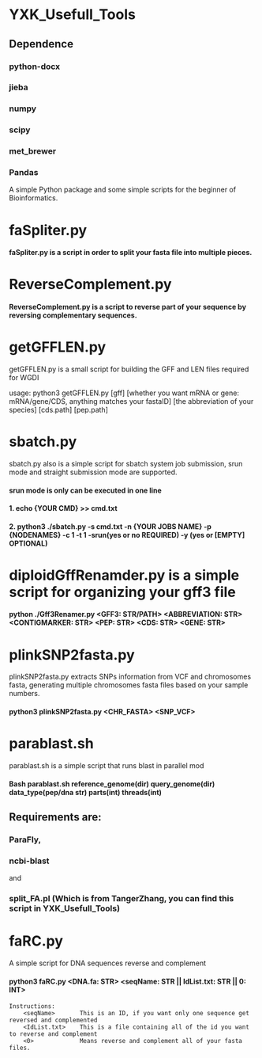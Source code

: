 # YXK_Usefull_Tools
## Dependence
### python-docx
### jieba
### numpy
### scipy
### met_brewer
### Pandas
    
A simple Python package and some simple scripts for the beginner of Bioinformatics.

# faSpliter.py

#### faSpliter.py is a script in order to split your fasta file into multiple pieces.
 
# ReverseComplement.py
#### ReverseComplement.py is a script to reverse part of your sequence by reversing complementary sequences.

# getGFFLEN.py
getGFFLEN.py is a small script for building the GFF and LEN files required for WGDI 
 
usage: python3 getGFFLEN.py [gff] [whether you want mRNA or gene: mRNA/gene/CDS, anything matches your fastaID] [the abbreviation of your species] [cds.path] [pep.path]
 
# sbatch.py
sbatch.py also is a simple script for sbatch system job submission, srun mode and straight submission mode are supported.   
#### srun mode is only can be executed in one line  
#### 1. echo {YOUR CMD} >> cmd.txt  
#### 2. python3 ./sbatch.py -s cmd.txt -n {YOUR JOBS NAME} -p {NODENAMES} -c 1 -t 1 -srun(yes or no REQUIRED) -y (yes or [EMPTY] OPTIONAL)  
  
# diploidGffRenamder.py is a simple script for organizing your gff3 file  
#### python ./Gff3Renamer.py <GFF3: STR/PATH> <ABBREVIATION: STR> <CONTIGMARKER: STR> <PEP: STR> <CDS: STR> <GENE: STR>  
 
# plinkSNP2fasta.py
plinkSNP2fasta.py extracts SNPs information from VCF and chromosomes fasta, generating multiple chromosomes fasta files based on your sample numbers.  
#### python3 plinkSNP2fasta.py <CHR_FASTA> <SNP_VCF> <OUTDIR>  

# parablast.sh
parablast.sh is a simple script that runs blast in parallel mod  
#### Bash parablast.sh reference_genome(dir) query_genome(dir) data_type(pep/dna str) parts(int) threads(int)  
## Requirements are: 
 ### ParaFly,  

 ### ncbi-blast  
and 
 ### split_FA.pl (Which is from TangerZhang, you can find this script in YXK_Usefull_Tools) 

 # faRC.py
 A simple script for DNA sequences reverse and complement
 #### python3 faRC.py <DNA.fa: STR>  <seqName: STR || IdList.txt: STR || 0: INT>
 	Instructions: 
		<seqName>		This is an ID, if you want only one sequence get reversed and complemented
		<IdList.txt>	This is a file containing all of the id you want to reverse and complement
		<0>				Means reverse and complement all of your fasta files.
  
